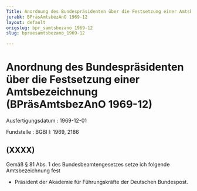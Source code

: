 ```yaml
---
Title: Anordnung des Bundespräsidenten über die Festsetzung einer Amtsbezeichnung
jurabk: BPräsAmtsbezAnO 1969-12
layout: default
origslug: bpr_samtsbezano_1969-12
slug: bpraesamtsbezano_1969-12

---
```


# Anordnung des Bundespräsidenten über die Festsetzung einer Amtsbezeichnung (BPräsAmtsbezAnO 1969-12)

Ausfertigungsdatum
:   1969-12-01

Fundstelle
:   BGBl I: 1969, 2186



## (XXXX)

Gemäß § 81 Abs. 1 des Bundesbeamtengesetzes setze ich folgende Amtsbezeichnung fest

*   Präsident der Akademie für Führungskräfte der Deutschen Bundespost.




